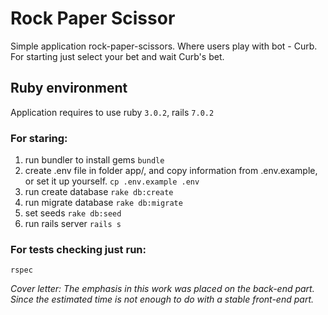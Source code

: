 # Rock Paper Scissor
Simple application rock-paper-scissors. Where users play with bot - Curb. For starting just select your bet and wait Curb's bet.

## Ruby environment

Application requires to use ruby `3.0.2`, rails `7.0.2`

### For staring:
1) run bundler to install gems
``` bundle ```
2) create .env file in folder app/, and copy information from .env.example, or set it up yourself.
``` cp .env.example .env ```
3) run create database
``` rake db:create ```
4) run migrate database
``` rake db:migrate ```
5) set seeds
``` rake db:seed ```
6) run rails server
``` rails s ```

### For tests checking just run:
``` rspec ```

*Cover letter:*
*The emphasis in this work was placed on the back-end part. Since the estimated time is not enough to do with a stable front-end part.*